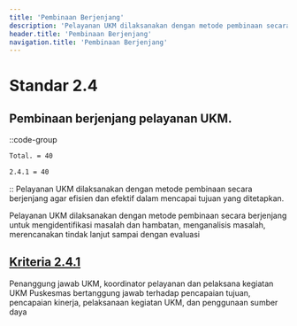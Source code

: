 ```yaml
---
title: 'Pembinaan Berjenjang'
description: 'Pelayanan UKM dilaksanakan dengan metode pembinaan secara berjenjang agar efisien dan efektif dalam mencapai tujuan yang ditetapkan.'
header.title: 'Pembinaan Berjenjang'
navigation.title: 'Pembinaan Berjenjang'
---
```


# Standar 2.4 
## Pembinaan berjenjang pelayanan UKM. 
::code-group
```bash [Nilai]
Total. = 40
```
```bash [Kriteria]
2.4.1 = 40
```
::
Pelayanan UKM dilaksanakan dengan metode pembinaan secara berjenjang agar efisien dan efektif dalam mencapai tujuan yang ditetapkan. 

Pelayanan UKM dilaksanakan dengan metode pembinaan secara berjenjang untuk mengidentifikasi masalah dan hambatan, menganalisis masalah, merencanakan tindak lanjut sampai dengan evaluasi 

## [Kriteria 2.4.1](/2/4/1) 
Penanggung jawab UKM, koordinator pelayanan dan pelaksana kegiatan UKM Puskesmas bertanggung jawab terhadap pencapaian tujuan, pencapaian kinerja, pelaksanaan kegiatan UKM, dan penggunaan sumber daya 
